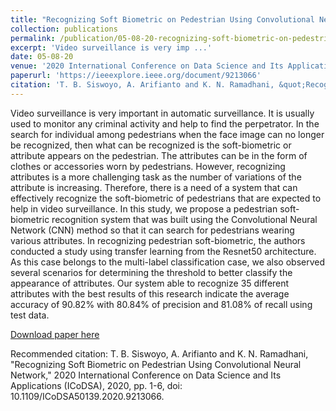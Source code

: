 ```yaml
---
title: "Recognizing Soft Biometric on Pedestrian Using Convolutional Neural Network,"
collection: publications
permalink: /publication/05-08-20-recognizing-soft-biometric-on-pedestrian-using-convolutional-neural-network,
excerpt: 'Video surveillance is very imp ...'
date: 05-08-20
venue: '2020 International Conference on Data Science and Its Applications (ICoDSA)'
paperurl: 'https://ieeexplore.ieee.org/document/9213066'
citation: 'T. B. Siswoyo, A. Arifianto and K. N. Ramadhani, &quot;Recognizing Soft Biometric on Pedestrian Using Convolutional Neural Network,&quot; 2020 International Conference on Data Science and Its Applications (ICoDSA), 2020, pp. 1-6, doi: 10.1109/ICoDSA50139.2020.9213066.'
---
```

Video surveillance is very important in automatic surveillance. It is usually used to monitor any criminal activity and help to find the perpetrator. In the search for individual among pedestrians when the face image can no longer be recognized, then what can be recognized is the soft-biometric or attribute appears on the pedestrian. The attributes can be in the form of clothes or accessories worn by pedestrians. However, recognizing attributes is a more challenging task as the number of variations of the attribute is increasing. Therefore, there is a need of a system that can effectively recognize the soft-biometric of pedestrians that are expected to help in video surveillance. In this study, we propose a pedestrian soft-biometric recognition system that was built using the Convolutional Neural Network (CNN) method so that it can search for pedestrians wearing various attributes. In recognizing pedestrian soft-biometric, the authors conducted a study using transfer learning from the Resnet50 architecture. As this case belongs to the multi-label classification case, we also observed several scenarios for determining the threshold to better classify the appearance of attributes. Our system able to recognize 35 different attributes with the best results of this research indicate the average accuracy of 90.82% with 80.84% of precision and 81.08% of recall using test data.

[Download paper here](https://drive.google.com/file/d/1U0BjPG6RBVXByAnuWNuljwbCeGUuIoze/view?usp=sharing)

Recommended citation: T. B. Siswoyo, A. Arifianto and K. N. Ramadhani, "Recognizing Soft Biometric on Pedestrian Using Convolutional Neural Network," 2020 International Conference on Data Science and Its Applications (ICoDSA), 2020, pp. 1-6, doi: 10.1109/ICoDSA50139.2020.9213066.
